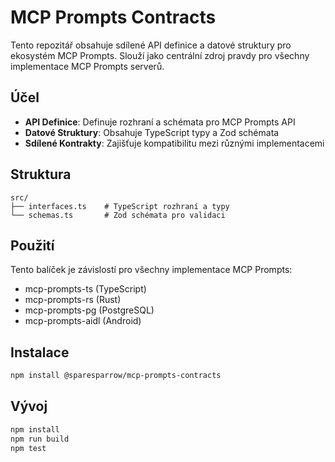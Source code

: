 # MCP Prompts Contracts

Tento repozitář obsahuje sdílené API definice a datové struktury pro ekosystém MCP Prompts. Slouží jako centrální zdroj pravdy pro všechny implementace MCP Prompts serverů.

## Účel

- **API Definice**: Definuje rozhraní a schémata pro MCP Prompts API
- **Datové Struktury**: Obsahuje TypeScript typy a Zod schémata
- **Sdílené Kontrakty**: Zajišťuje kompatibilitu mezi různými implementacemi

## Struktura

```
src/
├── interfaces.ts    # TypeScript rozhraní a typy
└── schemas.ts       # Zod schémata pro validaci
```

## Použití

Tento balíček je závislostí pro všechny implementace MCP Prompts:
- mcp-prompts-ts (TypeScript)
- mcp-prompts-rs (Rust)
- mcp-prompts-pg (PostgreSQL)
- mcp-prompts-aidl (Android)

## Instalace

```bash
npm install @sparesparrow/mcp-prompts-contracts
```

## Vývoj

```bash
npm install
npm run build
npm test
```

